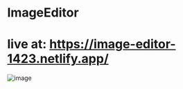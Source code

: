 # ImageEditor

# live at: https://image-editor-1423.netlify.app/

![image](https://user-images.githubusercontent.com/96059128/181933534-9299914a-0cdc-4772-ba57-1b446c7638f9.png)
